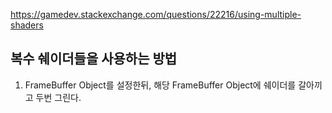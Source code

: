 https://gamedev.stackexchange.com/questions/22216/using-multiple-shaders

## 복수 쉐이더들을 사용하는 방법
1. FrameBuffer Object를 설정한뒤, 해당 FrameBuffer Object에 쉐이더를 갈아끼고 두번 그린다.
